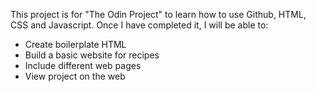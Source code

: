 This project is for "The Odin Project" to learn how to use Github, HTML, CSS and Javascript. 
Once I have completed it, I will be able to:
- Create boilerplate HTML
- Build a basic website for recipes
- Include different web pages 
- View project on the web
